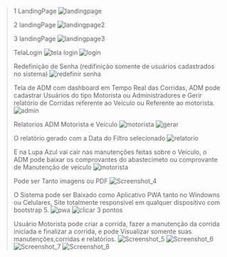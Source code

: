 > 1 LandingPage
> ![landingpage](https://github.com/Duarte-753/SistemaBoletimTransporte2024/assets/102335457/a0b71949-91a3-49b8-af6a-6af68fd72bdf)
>
> 2 landingPage
> ![landingpage2](https://github.com/Duarte-753/SistemaBoletimTransporte2024/assets/102335457/4967b242-f8ae-4db4-b7f2-a3a1bd9439b0)
>
> 3 landingPage
> ![landingpage3](https://github.com/Duarte-753/SistemaBoletimTransporte2024/assets/102335457/692c22b1-e2ca-487e-9b24-4d0525dcbe90)
>
> TelaLogin
> ![tela login](https://github.com/Duarte-753/SistemaBoletimTransporte2024/assets/102335457/9e0c796c-7420-4795-b590-8042a2fe6d5d)
> ![login](https://github.com/Duarte-753/SistemaBoletimTransporte2024/assets/102335457/369d8e28-5cca-46bd-a35f-8f21f8797e3b)
>
> Redefinição de Senha (redifinição somente de usuários cadastrados no sistema)
> ![redefinir senha](https://github.com/Duarte-753/SistemaBoletimTransporte2024/assets/102335457/8941f948-121b-49c4-856a-d672f8e95d6d)
>
> Tela de ADM com dashboard em Tempo Real das Corridas, ADM pode cadastrar Usuários do tipo Motorista ou Administradores e Gerir relatório de Corridas referente ao Veículo ou Referente ao motorista.
> ![admin](https://github.com/Duarte-753/SistemaBoletimTransporte2024/assets/102335457/f7c5f94a-f11b-4d5b-ad9f-b851ca8276fc)
>
> Relatorios ADM
> Motorista e Veículo
> ![motorista](https://github.com/Duarte-753/SistemaBoletimTransporte2024/assets/102335457/e38ccc52-3277-4835-9cf1-1ff8f1179662)
> ![gerar](https://github.com/Duarte-753/SistemaBoletimTransporte2024/assets/102335457/a2bd66c2-1818-4c64-8eb9-ff8a2c0062ff)
> 
> O relatório gerado com a Data do Filtro selecionado
> ![relatorio](https://github.com/Duarte-753/SistemaBoletimTransporte2024/assets/102335457/6f934ad2-1000-4eb7-a93f-ad0a07c4a132)
> 
> E na Lupa Azul vai cair nas manutenções feitas sobre o Veículo, o ADM pode baixar os comprovantes do abastecimeto ou comprovante de Manutenção de veículo
> ![motorista](https://github.com/Duarte-753/SistemaBoletimTransporte2024/assets/102335457/16b231fb-fc7b-48ac-b191-535811c0b5bc)
> 
> Pode ser Tanto imagens ou PDF
> ![Screenshot_4](https://github.com/Duarte-753/SistemaBoletimTransporte2024/assets/102335457/77c68412-e649-4406-b7f5-f263f9b995dd)
> 
> O Sistema pode ser Baixado como Aplicativo PWA tanto no Windowns ou Celulares, Site totalmente responsivel em qualquer dispositivo com bootstrap 5. 
> ![pwa](https://github.com/Duarte-753/SistemaBoletimTransporte2024/assets/102335457/40a2d13c-923b-474c-83ff-bf76f85c1de0)
> ![clicar 3 pontos](https://github.com/Duarte-753/SistemaBoletimTransporte2024/assets/102335457/34315498-6fbd-4b87-9a93-fd32ef26e468)
>
> Usuário Motorista pode criar a corrida, fazer a manutenção da corrida iniciada e finalizar a corrida, e pode Visualizar somente suas manutenções,corridas e relatórios.
> ![Screenshot_5](https://github.com/Duarte-753/SistemaBoletimTransporte2024/assets/102335457/32a5b80d-3cde-4475-886f-cd33967829ba)
> ![Screenshot_6](https://github.com/Duarte-753/SistemaBoletimTransporte2024/assets/102335457/481d34c6-368c-4caa-bef9-d6516bace456)
> ![Screenshot_7](https://github.com/Duarte-753/SistemaBoletimTransporte2024/assets/102335457/c6075722-b85a-489a-8ed4-56d798d2a2e7)
> ![Screenshot_8](https://github.com/Duarte-753/SistemaBoletimTransporte2024/assets/102335457/46c918e5-8a5b-40a6-bbec-df9754678035)
















